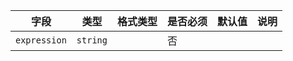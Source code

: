 | 字段 | 类型 | 格式类型 | 是否必须 | 默认值 | 说明 |
|---|---|---|---|---|---|
| `expression` | `string` |  | 否 |  |
